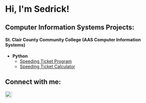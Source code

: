 <h1>Hi, I'm Sedrick! <br/><a </a></h1>

<h2>Computer Information Systems Projects:</h2>
<h4>St. Clair County Community College (AAS Computer Information Systems)</h4>

- <b>Python</b>
  - [Speeding Ticket Program](https://github.com/joshmadakor1/Package-Delivery-Pathfinding-Algorithm)
  - [Speeding Ticket Calculator](https://github.com/joshmadakor1/Package-Delivery-Pathfinding-Algorithm)


<h2>Connect with me:</h2>


[<img align="left" alt="JoshMadakor | LinkedIn" width="22px" src="https://cdn.jsdelivr.net/npm/simple-icons@v3/icons/linkedin.svg" />][linkedin]



[linkedin]: https://linkedin.com/in/joshmadakor

<!--
**joshmadakor1/joshmadakor1** is a ✨ _special_ ✨ repository because its `README.md` (this file) appears on your GitHub profile.

Here are some ideas to get you started:

- 🔭 I’m currently working on ...
- 🌱 I’m currently learning ...
- 👯 I’m looking to collaborate on ...
- 🤔 I’m looking for help with ...
- 💬 Ask me about ...
- 📫 How to reach me: ...
- 😄 Pronouns: ...
- ⚡ Fun fact: ...
-->
